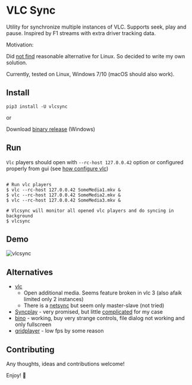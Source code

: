 VLC Sync
========

Utility for synchronize multiple instances of VLC. Supports seek, play and pause. 
Inspired by F1 streams with extra driver tracking data.  

Motivation:

Did [not find](#alternatives) reasonable alternative for Linux. 
So decided to write my own solution.

Currently, tested on Linux, Windows 7/10 (macOS should also work).

## Install

```shell
pip3 install -U vlcsync
```

or 

Download [binary release](https://github.com/mrkeuz/vlcsync/releases) (Windows)

## Run

`Vlc` players should open with `--rc-host 127.0.0.42` option or configured properly from gui (see [how configure vlc](./docs/vlc_setup.md)) 

```shell

# Run vlc players 
$ vlc --rc-host 127.0.0.42 SomeMedia1.mkv &
$ vlc --rc-host 127.0.0.42 SomeMedia2.mkv &
$ vlc --rc-host 127.0.0.42 SomeMedia3.mkv &

# Vlcsync will monitor all opened vlc players and do syncing in background 
$ vlcsync
```

## Demo

![vlcsync](./docs/vlcsync.gif)

## Alternatives

- [vlc](https://www.videolan.org/vlc/index.ru.html) 
    - Open additional media. Seems feature broken in vlc 3 (also afaik limited only 2 instances)  
    - There is a [netsync](https://wiki.videolan.org/Documentation:Modules/netsync/) but seem only master-slave (not tried)
- [Syncplay](https://github.com/Syncplay/syncplay) - very promised, but little [complicated](https://github.com/Syncplay/syncplay/discussions/463) for my case
- [bino](https://bino3d.org/) - working, buy very strange controls, file dialog not working and only fullscreen
- [gridplayer](https://github.com/vzhd1701/gridplayer) - low fps by some reason

## Contributing

Any thoughts, ideas and contributions welcome!  

Enjoy! 🚀

